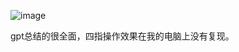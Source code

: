 ![image](https://github.com/jiakaiBot/jiakaiBot.github.io/assets/95871454/d1c2aca0-f89d-4a39-bb42-f8b3bb775bf2)

gpt总结的很全面，四指操作效果在我的电脑上没有复现。